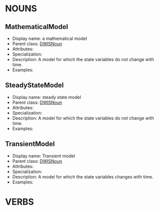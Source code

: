 # NOUNS
## MathematicalModel <!-- NOUN -->
- Display name: a mathematical model
- Parent class: [DWISNoun](./DrillingDataSemantics.md#DWISNoun-)
- Attributes:
- Specialization: 
- Description: A model for which the state variables do not change with time.
- Examples:
## SteadyStateModel <!-- NOUN -->
- Display name: steady state model
- Parent class: [DWISNoun](./DrillingDataSemantics.md#DWISNoun-)
- Attributes:
- Specialization: 
- Description: A model for which the state variables do not change with time.
- Examples:
## TransientModel <!-- NOUN -->
- Display name: Transient model
- Parent class: [DWISNoun](./DrillingDataSemantics.md#DWISNoun-)
- Attributes:
- Specialization: 
- Description: A model for which the state variables changes with time.
- Examples:


# VERBS
